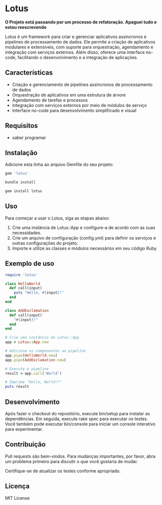 # Lotus
**O Projeto está passando por um processo de refatoração. Apaguei tudo e estou reescrevendo**

Lotus é um framework para criar e gerenciar aplicativos assíncronos e pipelines de processamento de dados. Ele permite a criação de aplicativos modulares e extensíveis, com suporte para orquestração, agendamento e integração com serviços externos. Além disso, oferece uma interface no-code, facilitando o desenvolvimento e a integração de aplicações.

## Características

- Criação e gerenciamento de pipelines assíncronos de processamento de dados
- Orquestração de aplicativos em uma estrutura de árvore
- Agendamento de tarefas e processos
- Integração com serviços externos por meio de módulos de serviço
- Interface no-code para desenvolvimento simplificado e visual

## Requisitos
- saber programar


## Instalação

Adicione esta linha ao arquivo Gemfile do seu projeto:
```ruby
gem 'lotus'
```

```bash
bundle install
```

```bash
gem install lotus
```

## Uso
Para começar a usar o Lotus, siga as etapas abaixo:
1. Crie uma instância de Lotus::App e configure-a de acordo com as suas necessidades.
2. Crie um arquivo de configuração (config.yml) para definir os serviços e outras configurações do projeto.
3. Importe e utilize as classes e módulos necessários em seu código Ruby.


## Exemplo de uso
```ruby
require 'lotus'

class HelloWorld
  def call(input)
    puts "Hello, #{input}!"
  end
end

class AddExclamation
  def call(input)
    "#{input}!"
  end
end

# Crie uma instância do Lotus::App
app = Lotus::App.new

# Adicione os componentes ao pipeline
app.pipe(HelloWorld.new)
app.pipe(AddExclamation.new)

# Execute o pipeline
result = app.call('World')

# Imprime "Hello, World!!"
puts result
```

## Desenvolvimento
Após fazer o checkout do repositório, execute bin/setup para instalar as dependências. Em seguida, execute rake spec para executar os testes. Você também pode executar bin/console para iniciar um console interativo para experimentar.

## Contribuição
Pull requests são bem-vindos. Para mudanças importantes, por favor, abra um problema primeiro para discutir o que você gostaria de mudar.

Certifique-se de atualizar os testes conforme apropriado.

## Licença
MIT License